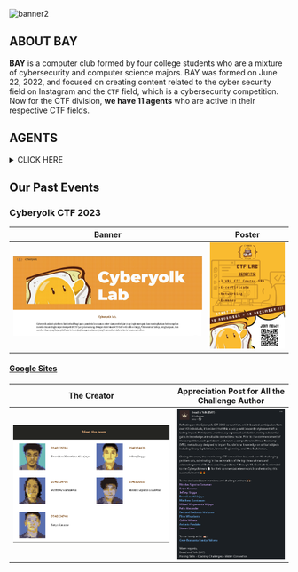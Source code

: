<p align="center">

![banner2](https://user-images.githubusercontent.com/70703371/190202431-0d290b4a-e26e-41d9-983d-7643280f0712.png)

</p>

## ABOUT BAY

**BAY** is a computer club formed by four college students who are a mixture of cybersecurity and computer science majors. BAY was formed on June 22, 2022, and focused on creating content related to the cyber security field on Instagram and the `CTF` field, which is a cybersecurity competition. Now for the CTF division, **we have 11 agents** who are active in their respective CTF fields.



## AGENTS

<details>

<summary> CLICK HERE </summary>
<br>  

|BAY - CTF DIVISION|
|:----------------:|  

|USERNAME|STREAM HELD|
|:------:|:---------:|
|[jon-brandy](https://github.com/jon-brandy)|Binary Exploitation - Forensics|
|[Q](https://github.com/tkxldk)|OSINT - Forensics|
|[RioFerdinand25](https://github.com/RioFerdinand25)|Forensics|
|[Antonyous10](https://github.com/Antonyous10)|Cryptography|
|[PlasmaRing](https://github.com/PlasmaRing)|Reverse Engineering - Cryptography|
|[stephanchandra](https://github.com/stephanchandra)|Cryptography|
|[SSV132](https://github.com/SSV132)|Binary Exploitation|
|[ArkynGenics](https://github.com/ArkynGenics)|Web Exploitation|
|[ptr173](https://github.com/ptr173)|Reverse Engineering|
|[LawsonSchwantz](https://github.com/LawsonSchwantz)|Reverse Engineering - Cryptography|
|[Matrsixx](https://github.com/Matrsixx)|Web Exploitation|

</details>

## Our Past Events

### Cyberyolk CTF 2023

|Banner|Poster|
|:---------:|:-----------------------:|
|<img src="/profile/assets/img/cyberyolk-lab-gsites.png" width="550"> | <img src="profile/assets/img/cby-poster.png" width="200"> |

#### [Google Sites](https://sites.google.com/view/cyberyolk/home) 

|The Creator|Appreciation Post for All the Challenge Author|
|:---------:|:-----------------------:|
|<img src="profile/assets/img/THE TEAM.png" width="550"> | <img src="profile/assets/img/linkedin-appreciation.png" width="200"> |

